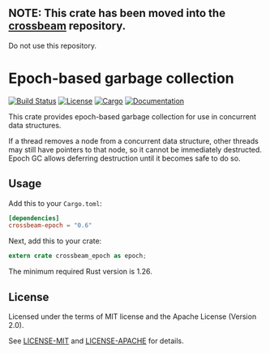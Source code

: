 ## NOTE: This crate has been moved into the [crossbeam](https://github.com/crossbeam-rs/crossbeam) repository.

Do not use this repository.

# Epoch-based garbage collection

[![Build Status](https://travis-ci.org/crossbeam-rs/crossbeam-epoch.svg?branch=master)](https://travis-ci.org/crossbeam-rs/crossbeam-epoch)
[![License](https://img.shields.io/badge/license-MIT%2FApache--2.0-blue.svg)](https://github.com/crossbeam-rs/crossbeam-epoch)
[![Cargo](https://img.shields.io/crates/v/crossbeam-epoch.svg)](https://crates.io/crates/crossbeam-epoch)
[![Documentation](https://docs.rs/crossbeam-epoch/badge.svg)](https://docs.rs/crossbeam-epoch)

This crate provides epoch-based garbage collection for use in concurrent data structures.

If a thread removes a node from a concurrent data structure, other threads
may still have pointers to that node, so it cannot be immediately destructed.
Epoch GC allows deferring destruction until it becomes safe to do so.

## Usage

Add this to your `Cargo.toml`:

```toml
[dependencies]
crossbeam-epoch = "0.6"
```

Next, add this to your crate:

```rust
extern crate crossbeam_epoch as epoch;
```

The minimum required Rust version is 1.26.

## License

Licensed under the terms of MIT license and the Apache License (Version 2.0).

See [LICENSE-MIT](LICENSE-MIT) and [LICENSE-APACHE](LICENSE-APACHE) for details.
